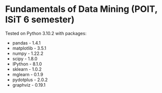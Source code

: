 # Fundamentals of Data Mining (POIT, ISiT 6 semester)

Tested on Python 3.10.2 with packages:

- pandas - 1.4.1
- matplotlib - 3.5.1
- numpy - 1.22.2
- scipy - 1.8.0
- IPython - 8.1.0
- sklearn - 1.0.2
- mglearn - 0.1.9
- pydotplus - 2.0.2
- graphviz - 0.19.1
